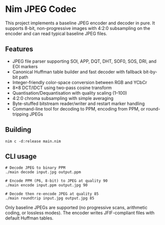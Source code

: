 # Nim JPEG Codec

This project implements a baseline JPEG encoder and decoder in pure. It supports 8-bit, non-progressive images with 4:2:0 subsampling on the encoder and can read typical baseline JPEG files.

## Features

- JPEG file parser supporting SOI, APP, DQT, DHT, SOF0, SOS, DRI, and EOI markers
- Canonical Huffman table builder and fast decoder with fallback bit-by-bit path
- Integer-friendly color-space conversion between RGB and YCbCr
- 8×8 DCT/IDCT using two-pass cosine transform
- Quantisation/Dequantisation with quality scaling (1–100)
- 4:2:0 chroma subsampling with simple averaging
- Byte-stuffed bitstream reader/writer and restart marker handling
- Command-line tool for decoding to PPM, encoding from PPM, or round-tripping JPEGs

## Building

```
nim c -d:release main.nim
```

## CLI usage

```
# Decode JPEG to binary PPM
./main decode input.jpg output.ppm

# Encode PPM (P6, 8-bit) to JPEG at quality 90
./main encode input.ppm output.jpg 90

# Decode then re-encode JPEG at quality 85
./main roundtrip input.jpg output.jpg 85
```

Only baseline JPEGs are supported (no progressive scans, arithmetic coding, or lossless modes). The encoder writes JFIF-compliant files with default Huffman tables.

